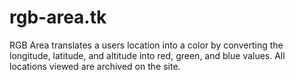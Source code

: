 # rgb-area.tk

RGB Area translates a users location into a color by converting the longitude, latitude, and altitude into red, green, and blue values. All locations viewed are archived on the site.
